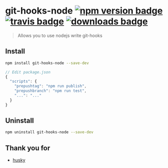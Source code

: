 # git-hooks-node [![npm version badge](https://badge.fury.io/js/git-hooks-node.svg)](https://www.npmjs.com/package/git-hooks-node) [![travis badge](https://travis-ci.org/yangjiqiao86/git-hooks-node.svg)](https://travis-ci.org/yangjiqiao86/git-hooks-node) [![downloads badge](http://img.shields.io/npm/dm/git-hooks-node.svg)](http://img.shields.io/npm/dm/git-hooks-node.svg)

> Allows you to use nodejs write git-hooks


## Install

```sh
npm install git-hooks-node --save-dev
```

```javascript
// Edit package.json
{
  "scripts": {
    "prepushtag": "npm run publish",
    "prepushbranch": "npm run test",
    "...": "..."
  }
}
```


## Uninstall

```bash
npm uninstall git-hooks-node --save-dev
```

## Thank you for

- [husky](https://github.com/typicode/husky)
